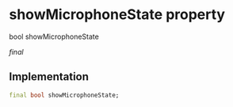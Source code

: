 


# showMicrophoneState property







bool showMicrophoneState
  
_<span class="feature">final</span>_






## Implementation

```dart
final bool showMicrophoneState;
```







